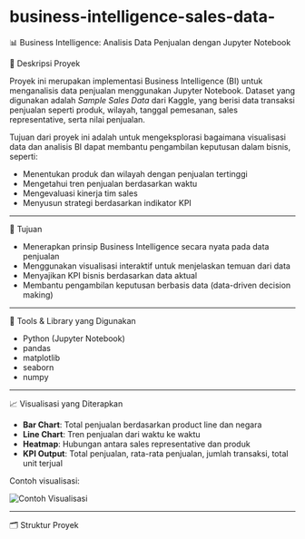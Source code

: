 # business-intelligence-sales-data-
📊 Business Intelligence: Analisis Data Penjualan dengan Jupyter Notebook

📌 Deskripsi Proyek

Proyek ini merupakan implementasi Business Intelligence (BI) untuk menganalisis data penjualan menggunakan Jupyter Notebook. Dataset yang digunakan adalah *Sample Sales Data* dari Kaggle, yang berisi data transaksi penjualan seperti produk, wilayah, tanggal pemesanan, sales representative, serta nilai penjualan.

Tujuan dari proyek ini adalah untuk mengeksplorasi bagaimana visualisasi data dan analisis BI dapat membantu pengambilan keputusan dalam bisnis, seperti:
- Menentukan produk dan wilayah dengan penjualan tertinggi
- Mengetahui tren penjualan berdasarkan waktu
- Mengevaluasi kinerja tim sales
- Menyusun strategi berdasarkan indikator KPI

---

🎯 Tujuan

- Menerapkan prinsip Business Intelligence secara nyata pada data penjualan
- Menggunakan visualisasi interaktif untuk menjelaskan temuan dari data
- Menyajikan KPI bisnis berdasarkan data aktual
- Membantu pengambilan keputusan berbasis data (data-driven decision making)

---

 🧰 Tools & Library yang Digunakan

- Python (Jupyter Notebook)
- pandas
- matplotlib
- seaborn
- numpy

---

📈 Visualisasi yang Diterapkan

- **Bar Chart**: Total penjualan berdasarkan product line dan negara
- **Line Chart**: Tren penjualan dari waktu ke waktu
- **Heatmap**: Hubungan antara sales representative dan produk
- **KPI Output**: Total penjualan, rata-rata penjualan, jumlah transaksi, total unit terjual

Contoh visualisasi:

![Contoh Visualisasi](images/sales_by_productline.png)

---

🗂️ Struktur Proyek

